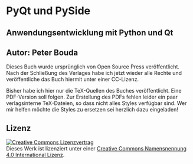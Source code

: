 # PyQt und PySide
## Anwendungsentwicklung mit Python und Qt
## Autor: Peter Bouda

Dieses Buch wurde ursprünglich von Open Source Press veröffentlicht. Nach der
Schließung des Verlages habe ich jetzt wieder alle Rechte und veröffentliche
das Buch hiermit unter einer CC-Lizenz.

Bisher habe ich hier nur die TeX-Quellen des Buches veröffentlicht. Eine
PDF-Version soll folgen. Zur Erstellung des PDFs fehlen leider ein paar
verlagsinterne TeX-Dateien, so dass nicht alles Styles verfügbar sind. Wer
mir helfen möchte die Styles zu ersetzen sei herzlich dazu eingeladen!


## Lizenz

<a rel="license" href="http://creativecommons.org/licenses/by/4.0/"><img alt="Creative Commons Lizenzvertrag" style="border-width:0" src="https://i.creativecommons.org/l/by/4.0/88x31.png" /></a><br />Dieses Werk ist lizenziert unter einer <a rel="license" href="http://creativecommons.org/licenses/by/4.0/">Creative Commons Namensnennung 4.0 International Lizenz</a>.
